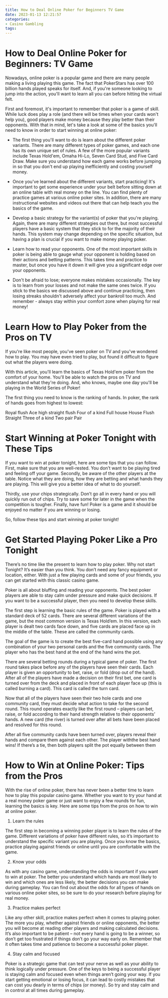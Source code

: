 ```yaml
---
title: How to Deal Online Poker for Beginners TV Game
date: 2023-01-13 12:21:57
categories:
- Casino Gambling
tags:
---
```



#  How to Deal Online Poker for Beginners: TV Game

Nowadays, online poker is a popular game and there are many people making a living playing this game. The fact that PokerStars has over 100 billion hands played speaks for itself. And, if you're someone looking to jump into the action, you'll want to learn all you can before hitting the virtual felt.

First and foremost, it's important to remember that poker is a game of skill. While luck does play a role (and there will be times when your cards won't help you), good players make money because they play better than their opponents. With that in mind, let's take a look at some of the basics you'll need to know in order to start winning at online poker:

- The first thing you'll want to do is learn about the different poker variants. There are many different types of poker games, and each one has its own unique set of rules. A few of the more popular variants include Texas Hold'em, Omaha Hi-Lo, Seven Card Stud, and Five Card Draw. Make sure you understand how each game works before jumping in so that you don't end up playing inefficiently and costing yourself money.

- Once you've learned about the different variants, start practicing! It's important to get some experience under your belt before sitting down at an online table with real money on the line. You can find plenty of practice games at various online poker sites. In addition, there are many instructional websites and videos out there that can help teach you the basics of the game.

- Develop a basic strategy for the variant(s) of poker that you're playing. Again, there are many different strategies out there, but most successful players have a basic system that they stick to for the majority of their hands. This system may change depending on the specific situation, but having a plan is crucial if you want to make money playing poker.

- Learn how to read your opponents. One of the most important skills in poker is being able to gauge what your opponent is holding based on their actions and betting patterns. This takes time and practice to master, but once you have it down it will give you a significant edge over your opponents.

- Don't be afraid to lose; everyone makes mistakes occasionally. The key is to learn from your losses and not make the same ones twice. If you stick to the basics we discussed above and continue practicing, then losing streaks shouldn't adversely affect your bankroll too much. And remember - always stay within your comfort zone when playing for real money!

#  Learn How to Play Poker from the Pros on TV

If you're like most people, you've seen poker on TV and you've wondered how to play. You may have even tried to play, but found it difficult to figure out what the players were doing.

With this article, you'll learn the basics of Texas Hold'em poker from the comfort of your home. You'll be able to watch the pros on TV and understand what they're doing. And, who knows, maybe one day you'll be playing in the World Series of Poker!

The first thing you need to know is the ranking of hands. In poker, the rank of hands goes from highest to lowest:

Royal flush
Ace high straight flush
Four of a kind
Full house
House
Flush
Straight
Three of a kind
Two pair
Pair

#  Start Winning at Poker Tonight with These Tips

If you want to win at poker tonight, here are some tips that you can follow. First, make sure that you are well-rested. You don’t want to be playing tired and feeling off your game. Secondly, be aware of the other players at the table. Notice what they are doing, how they are betting and what hands they are playing. This will give you a better idea of what to do yourself.

Thirdly, use your chips strategically. Don’t go all in every hand or you will quickly run out of chips. Try to save some for later in the game when the competition is tougher. Finally, have fun! Poker is a game and it should be enjoyed no matter if you are winning or losing.

So, follow these tips and start winning at poker tonight!

#  Get Started Playing Poker Like a Pro Tonight

There’s no time like the present to learn how to play poker. Why not start Tonight? It’s easier than you think. You don’t need any fancy equipment or location, either. With just a few playing cards and some of your friends, you can get started with this classic casino game.

Poker is all about bluffing and reading your opponents. The best poker players are able to stay calm under pressure and make quick decisions. If you want to be a successful player, then you need to develop these skills.

The first step is learning the basic rules of the game. Poker is played with a standard deck of 52 cards. There are several different variations of the game, but the most common version is Texas Hold’em. In this version, each player is dealt two cards face down, and five cards are placed face up in the middle of the table. These are called the community cards.

The goal of the game is to create the best five-card hand possible using any combination of your two personal cards and the five community cards. The player who has the best hand at the end of the hand wins the pot.

There are several betting rounds during a typical game of poker. The first round takes place before any of the players have seen their cards. Each player is given an opportunity to bet, raise, or fold (drop out of the hand). After all of the players have made a decision on their first bet, one card is turned over from the deck and placed in front of each player face up (this is called burning a card). This card is called the turn card.

Now that all of the players have seen their two hole cards and one community card, they must decide what action to take for the second round. This round operates exactly like the first round – players can bet, raise, or fold according to their hand strength relative to their opponents’ hands. A new card (the river) is turned over after all bets have been placed and resolved for this round.

After all five community cards have been turned over, players reveal their hands and compare them against each other. The player withthe best hand wins! If there’s a tie, then both players split the pot equally between them

#  How to Win at Online Poker: Tips from the Pros

With the rise of online poker, there has never been a better time to learn how to play this popular casino game. Whether you want to try your hand at a real money poker game or just want to enjoy a few rounds for fun, learning the basics is key. Here are some tips from the pros on how to win at online poker.

1) Learn the rules

The first step in becoming a winning poker player is to learn the rules of the game. Different variations of poker have different rules, so it’s important to understand the specific variant you are playing. Once you know the basics, practice playing against friends or online until you are comfortable with the game.

2) Know your odds

As with any casino game, understanding the odds is important if you want to win at poker. The better you understand which hands are most likely to win and which ones are less likely, the better decisions you can make during gameplay. You can find out about the odds for all types of hands on various online poker sites, so be sure to do your research before playing for real money.

3) Practice makes perfect

Like any other skill, practice makes perfect when it comes to playing poker. The more you play, whether against friends or online opponents, the better you will become at reading other players and making calculated decisions. It’s also important to be patient – not every hand is going to be a winner, so don’t get too frustrated if things don’t go your way early on. Remember that it often takes time and patience to become a successful poker player.

4) Stay calm and focused

Poker is a strategic game that can test your nerve as well as your ability to think logically under pressure. One of the keys to being a successful player is staying calm and focused even when things aren’t going your way. If you start getting emotional or losing focus, it can lead to costly mistakes that can cost you dearly in terms of chips (or money). So try and stay calm and in control at all times during gameplay.